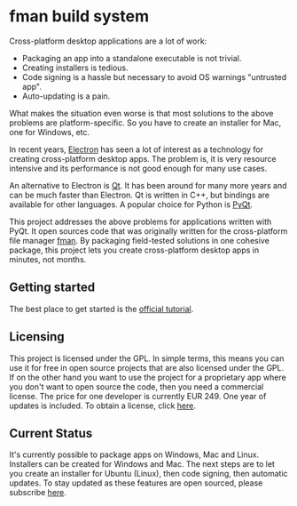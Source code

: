 # fman build system
Cross-platform desktop applications are a lot of work:

 * Packaging an app into a standalone executable is not trivial.
 * Creating installers is tedious.
 * Code signing is a hassle but necessary to avoid OS warnings "untrusted app".
 * Auto-updating is a pain.

What makes the situation even worse is that most solutions to the above 
problems are platform-specific. So you have to create an installer for Mac, one
for Windows, etc.

In recent years, [Electron](https://electronjs.org/) has seen a lot of interest
as a technology for creating cross-platform desktop apps. The problem is, it is
very resource intensive and its performance is not good enough for many use
cases.

An alternative to Electron is [Qt](https://www.qt.io). It has been around for
many more years and can be much faster than Electron. Qt is written in C++, but
bindings are available for other languages. A popular choice for Python is
[PyQt](https://riverbankcomputing.com/software/pyqt/intro).

This project addresses the above problems for applications written with PyQt.
It open sources code that was originally written for the cross-platform file
manager [fman](https://fman.io?s=fbs). By packaging field-tested solutions in
one cohesive package, this project lets you create cross-platform desktop apps
in minutes, not months.

## Getting started
The best place to get started is the
[official tutorial](https://github.com/mherrmann/fbs-tutorial).

## Licensing
This project is licensed under the GPL. In simple terms, this means you can use
it for free in open source projects that are also licensed under the GPL. If on
the other hand you want to use the project for a proprietary app where you don't
want to open source the code, then you need a commercial license. The price for
one developer is currently EUR 249. One year of updates is included. To obtain a
license, click
[here](https://www.paypal.com/cgi-bin/webscr?cmd=_s-xclick&hosted_button_id=NH2ANDDS48KXA).

## Current Status
It's currently possible to package apps on Windows, Mac and Linux. Installers
can be created for Windows and Mac. The next steps are to let you create an
installer for Ubuntu (Linux), then code signing, then automatic updates. To stay
updated as these features are open sourced, please subscribe
[here](https://emailoctopus.com/lists/5061ca0f-33e0-11e8-a3c9-06b79b628af2/forms/subscribe).
